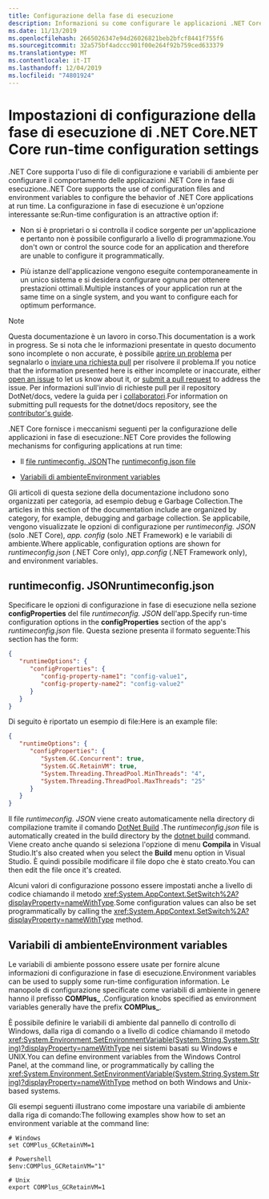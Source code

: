 ```yaml
---
title: Configurazione della fase di esecuzione
description: Informazioni su come configurare le applicazioni .NET Core usando le impostazioni di configurazione in fase di esecuzione.
ms.date: 11/13/2019
ms.openlocfilehash: 2665026347e94d26026821beb2bfcf8441f755f6
ms.sourcegitcommit: 32a575bf4adccc901f00e264f92b759ced633379
ms.translationtype: MT
ms.contentlocale: it-IT
ms.lasthandoff: 12/04/2019
ms.locfileid: "74801924"
---
```

# <a name="net-core-run-time-configuration-settings"></a><span data-ttu-id="8db7d-103">Impostazioni di configurazione della fase di esecuzione di .NET Core</span><span class="sxs-lookup"><span data-stu-id="8db7d-103">.NET Core run-time configuration settings</span></span>

<span data-ttu-id="8db7d-104">.NET Core supporta l'uso di file di configurazione e variabili di ambiente per configurare il comportamento delle applicazioni .NET Core in fase di esecuzione.</span><span class="sxs-lookup"><span data-stu-id="8db7d-104">.NET Core supports the use of configuration files and environment variables to configure the behavior of .NET Core applications at run time.</span></span> <span data-ttu-id="8db7d-105">La configurazione in fase di esecuzione è un'opzione interessante se:</span><span class="sxs-lookup"><span data-stu-id="8db7d-105">Run-time configuration is an attractive option if:</span></span>

- <span data-ttu-id="8db7d-106">Non si è proprietari o si controlla il codice sorgente per un'applicazione e pertanto non è possibile configurarlo a livello di programmazione.</span><span class="sxs-lookup"><span data-stu-id="8db7d-106">You don't own or control the source code for an application and therefore are unable to configure it programmatically.</span></span>

- <span data-ttu-id="8db7d-107">Più istanze dell'applicazione vengono eseguite contemporaneamente in un unico sistema e si desidera configurare ognuna per ottenere prestazioni ottimali.</span><span class="sxs-lookup"><span data-stu-id="8db7d-107">Multiple instances of your application run at the same time on a single system, and you want to configure each for optimum performance.</span></span>

> [!NOTE]
> <span data-ttu-id="8db7d-108">Questa documentazione è un lavoro in corso.</span><span class="sxs-lookup"><span data-stu-id="8db7d-108">This documentation is a work in progress.</span></span> <span data-ttu-id="8db7d-109">Se si nota che le informazioni presentate in questo documento sono incomplete o non accurate, è possibile [aprire un problema](https://github.com/dotnet/docs/issues) per segnalarlo o [inviare una richiesta pull](https://github.com/dotnet/docs/pulls) per risolvere il problema.</span><span class="sxs-lookup"><span data-stu-id="8db7d-109">If you notice that the information presented here is either incomplete or inaccurate, either [open an issue](https://github.com/dotnet/docs/issues) to let us know about it, or [submit a pull request](https://github.com/dotnet/docs/pulls) to address the issue.</span></span> <span data-ttu-id="8db7d-110">Per informazioni sull'invio di richieste pull per il repository DotNet/docs, vedere la guida per i [collaboratori](https://github.com/dotnet/docs/blob/master/CONTRIBUTING.md).</span><span class="sxs-lookup"><span data-stu-id="8db7d-110">For information on submitting pull requests for the dotnet/docs repository, see the [contributor's guide](https://github.com/dotnet/docs/blob/master/CONTRIBUTING.md).</span></span>

<span data-ttu-id="8db7d-111">.NET Core fornisce i meccanismi seguenti per la configurazione delle applicazioni in fase di esecuzione:</span><span class="sxs-lookup"><span data-stu-id="8db7d-111">.NET Core provides the following mechanisms for configuring applications at run time:</span></span>

- <span data-ttu-id="8db7d-112">Il [file runtimeconfig. JSON](#runtimeconfigjson)</span><span class="sxs-lookup"><span data-stu-id="8db7d-112">The [runtimeconfig.json file](#runtimeconfigjson)</span></span>

- [<span data-ttu-id="8db7d-113">Variabili di ambiente</span><span class="sxs-lookup"><span data-stu-id="8db7d-113">Environment variables</span></span>](#environment-variables)

<span data-ttu-id="8db7d-114">Gli articoli di questa sezione della documentazione includono sono organizzati per categoria, ad esempio debug e Garbage Collection.</span><span class="sxs-lookup"><span data-stu-id="8db7d-114">The articles in this section of the documentation include are organized by category, for example, debugging and garbage collection.</span></span> <span data-ttu-id="8db7d-115">Se applicabile, vengono visualizzate le opzioni di configurazione per *runtimeconfig. JSON* (solo .NET Core), *app. config* (solo .NET Framework) e le variabili di ambiente.</span><span class="sxs-lookup"><span data-stu-id="8db7d-115">Where applicable, configuration options are shown for *runtimeconfig.json* (.NET Core only), *app.config* (.NET Framework only), and environment variables.</span></span>

## <a name="runtimeconfigjson"></a><span data-ttu-id="8db7d-116">runtimeconfig. JSON</span><span class="sxs-lookup"><span data-stu-id="8db7d-116">runtimeconfig.json</span></span>

<span data-ttu-id="8db7d-117">Specificare le opzioni di configurazione in fase di esecuzione nella sezione **configProperties** del file *runtimeconfig. JSON* dell'app.</span><span class="sxs-lookup"><span data-stu-id="8db7d-117">Specify run-time configuration options in the **configProperties** section of the app's *runtimeconfig.json* file.</span></span> <span data-ttu-id="8db7d-118">Questa sezione presenta il formato seguente:</span><span class="sxs-lookup"><span data-stu-id="8db7d-118">This section has the form:</span></span>

```json
{
   "runtimeOptions": {
      "configProperties": {
         "config-property-name1": "config-value1",
         "config-property-name2": "config-value2"
      }
   }
}
```

<span data-ttu-id="8db7d-119">Di seguito è riportato un esempio di file:</span><span class="sxs-lookup"><span data-stu-id="8db7d-119">Here is an example file:</span></span>

```json
{
   "runtimeOptions": {
      "configProperties": {
         "System.GC.Concurrent": true,
         "System.GC.RetainVM": true,
         "System.Threading.ThreadPool.MinThreads": "4",
         "System.Threading.ThreadPool.MaxThreads": "25"
      }
   }
}
```

<span data-ttu-id="8db7d-120">Il file *runtimeconfig. JSON* viene creato automaticamente nella directory di compilazione tramite il comando [DotNet Build](../tools/dotnet-build.md) .</span><span class="sxs-lookup"><span data-stu-id="8db7d-120">The *runtimeconfig.json* file is automatically created in the build directory by the [dotnet build](../tools/dotnet-build.md) command.</span></span> <span data-ttu-id="8db7d-121">Viene creato anche quando si seleziona l'opzione di menu **Compila** in Visual Studio.</span><span class="sxs-lookup"><span data-stu-id="8db7d-121">It's also created when you select the **Build** menu option in Visual Studio.</span></span> <span data-ttu-id="8db7d-122">È quindi possibile modificare il file dopo che è stato creato.</span><span class="sxs-lookup"><span data-stu-id="8db7d-122">You can then edit the file once it's created.</span></span>

<span data-ttu-id="8db7d-123">Alcuni valori di configurazione possono essere impostati anche a livello di codice chiamando il metodo <xref:System.AppContext.SetSwitch%2A?displayProperty=nameWithType>.</span><span class="sxs-lookup"><span data-stu-id="8db7d-123">Some configuration values can also be set programmatically by calling the <xref:System.AppContext.SetSwitch%2A?displayProperty=nameWithType> method.</span></span>

## <a name="environment-variables"></a><span data-ttu-id="8db7d-124">Variabili di ambiente</span><span class="sxs-lookup"><span data-stu-id="8db7d-124">Environment variables</span></span>

<span data-ttu-id="8db7d-125">Le variabili di ambiente possono essere usate per fornire alcune informazioni di configurazione in fase di esecuzione.</span><span class="sxs-lookup"><span data-stu-id="8db7d-125">Environment variables can be used to supply some run-time configuration information.</span></span> <span data-ttu-id="8db7d-126">Le manopole di configurazione specificate come variabili di ambiente in genere hanno il prefisso **COMPlus_** .</span><span class="sxs-lookup"><span data-stu-id="8db7d-126">Configuration knobs specified as environment variables generally have the prefix **COMPlus_**.</span></span>

<span data-ttu-id="8db7d-127">È possibile definire le variabili di ambiente dal pannello di controllo di Windows, dalla riga di comando o a livello di codice chiamando il metodo <xref:System.Environment.SetEnvironmentVariable(System.String,System.String)?displayProperty=nameWithType> nei sistemi basati su Windows e UNIX.</span><span class="sxs-lookup"><span data-stu-id="8db7d-127">You can define environment variables from the Windows Control Panel, at the command line, or programmatically by calling the <xref:System.Environment.SetEnvironmentVariable(System.String,System.String)?displayProperty=nameWithType> method on both Windows and Unix-based systems.</span></span>

<span data-ttu-id="8db7d-128">Gli esempi seguenti illustrano come impostare una variabile di ambiente dalla riga di comando:</span><span class="sxs-lookup"><span data-stu-id="8db7d-128">The following examples show how to set an environment variable at the command line:</span></span>

```shell
# Windows
set COMPlus_GCRetainVM=1

# Powershell
$env:COMPlus_GCRetainVM="1"

# Unix
export COMPlus_GCRetainVM=1
```
